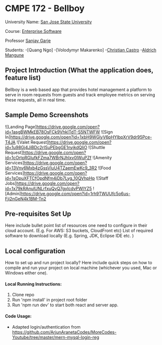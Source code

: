 # CMPE 172 - Bellboy

University Name: [San Jose State University](http://www.sjsu.edu/)

Course: [Enterprise Software](http://info.sjsu.edu/web-dbgen/catalog/courses/CMPE172.html)

Professor [Sanjay Garje](https://www.linkedin.com/in/sanjaygarje/)

Students:
-[Quang Ngo]
-[Volodymyr Makarenko]
-[Christian Castro](https://www.linkedin.com/in/ccastro3/)
-[Aldrich Mangune](https://www.linkedin.com/in/aldrich-mangune/)

## Project Introduction (What the application does, feature list)
Bellboy is a web based app that provides hotel management a platform to serve in room requests from guests and track employee metrics on serving these requests, all in real time.

## Sample Demo Screenshots
![Landing Page]https://drive.google.com/open?id=1asgBWMkEB78OsFCk9VhkITdT-S5NTWFW
![Sign In]https://drive.google.com/open?id=1xbH9WGlyV6pHYlbpXrV9dr95Pce-T4JA
![Valet Request]https://drive.google.com/open?id=1u98Gj4JiBDc2rISuPEbgGE1nyikdQljO
![Shuttle Request]https://drive.google.com/open?id=1cOrtpRGIufkFZma7WBrNJhlxv0IWuPZf
![Amenity Services]https://drive.google.com/open?id=13Vnv6Mxb4zGssVIuU4TZaemEwKc9_3R2
![Food Services]https://drive.google.com/open?id=1sOpuXFTCfOpdNfm4jDb7Lyg_10QVhpHp
![Staff Jobs]https://drive.google.com/open?id=1x79kRAnulUNLrfxuQvQ7gylcdvPWIYZ5
![Admin]https://drive.google.com/open?id=1rh9TWUUfc5o6us-Fji2nGeN4k1BM-Tn2


## Pre-requisites Set Up
Here include bullet point list of resources one need to configure in their cloud account. (E.g. For AWS: S3 buckets, CloudFront etc)
List of required software to download locally (E.g. Spring, JDK, Eclipse IDE etc. )

## Local configuration
How to set up and run project locally?
Here include quick steps on how to compile and run your project on local machine (whichever you used, Mac or Windows either one).

#### Local Running Instructions:
1. Clone repo
2. Run 'npm install' in project root folder
3. Run 'npm run dev' to start both react and server app.

#### Code Usage:
- Adapted login/authentication from https://github.com/ArjunAranetaCodes/MoreCodes-Youtube/tree/master/mern-mysql-login-reg
